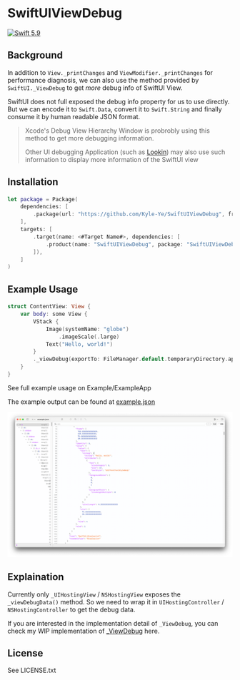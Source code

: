 # SwiftUIViewDebug

[![Swift 5.9](https://img.shields.io/badge/Swift-5.9-ED523F.svg?style=flat)](https://swift.org/)

## Background

In addition to `View._printChanges` and `ViewModifier._printChanges` for performance diagnosis, we can also use the method provided by `SwiftUI._ViewDebug` to get *more* debug info of SwiftUI View.

SwiftUI does not full exposed the debug info property for us to use directly. But we can encode it to `Swift.Data`, convert it to `Swift.String` and finally consume it by human readable JSON format.

> Xcode's Debug View Hierarchy Window is probrobly using this method to get more debugging information.
> 
> Other UI debugging Application (such as [Lookin](https://github.com/hughkli/Lookin)) may also use such information to display more information of the SwiftUI view

## Installation

```swift
let package = Package(
    dependencies: [
        .package(url: "https://github.com/Kyle-Ye/SwiftUIViewDebug", from: "1.0.0"),
    ],
    targets: [
        .target(name: <#Target Name#>, dependencies: [
            .product(name: "SwiftUIViewDebug", package: "SwiftUIViewDebug"),
        ]),
    ]
)
```

## Example Usage

```swift
struct ContentView: View {
    var body: some View {
        VStack {
            Image(systemName: "globe")
                .imageScale(.large)
            Text("Hello, world!")
        }
        ._viewDebug(exportTo: FileManager.default.temporaryDirectory.appendingPathComponent("example.json"))
    }
}
```

See full example usage on Example/ExampleApp

The example output can be found at [example.json](Resources/example.json)

![Screenshot](Resources/Screenshot.png)

## Explaination

Currently only `_UIHostingView` / `NSHostingView` exposes the `_viewDebugData()` method. So we need to wrap it in `UIHostingController` / `NSHostingController` to get the debug data.

If you are interested in the implementation detail of `_ViewDebug`, you can check my WIP implementation of [_ViewDebug](https://github.com/Kyle-Ye/OpenSwiftUI/blob/1bebc5d5d8a8c1228da9c262b599ac256f9f1467/Sources/OpenSwiftUI/View/Debug/TODO/_ViewDebug.swift) here.

## License

See LICENSE.txt
